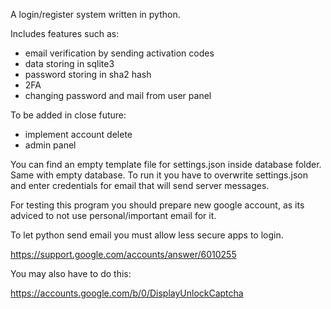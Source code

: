 A login/register system written in python. 

Includes features such as:
- email verification by sending activation codes
- data storing in sqlite3
- password storing in sha2 hash
- 2FA
- changing password and mail from user panel

To be added in close future:
- implement account delete
- admin panel

You can find an empty template file for settings.json inside database folder. Same with empty database.
To run it you have to overwrite settings.json and enter credentials for email that will send server messages.

For testing this program you should prepare new google account,
as its adviced to not use personal/important email for it. 

To let python send email you must allow less secure apps to login. 

https://support.google.com/accounts/answer/6010255

You may also have to do this:

https://accounts.google.com/b/0/DisplayUnlockCaptcha
